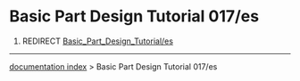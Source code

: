 # Basic Part Design Tutorial 017/es
1.  REDIRECT [Basic\_Part\_Design\_Tutorial/es](Basic_Part_Design_Tutorial/es.md)

---
[documentation index](../README.md) > Basic Part Design Tutorial 017/es
